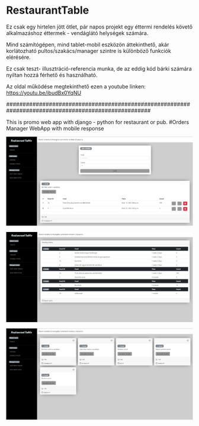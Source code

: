 # RestaurantTable

Ez csak egy hirtelen jött ötlet, pár napos projekt egy éttermi rendelés követő alkalmazáshoz éttermek - vendáglátó helységek számára.

Mind számítógépen, mind tablet-mobil eszközön áttekinthető, akár korlátozható pultos/szakács/manager szintre is különböző funkciók elérésére.

Ez csak teszt- illusztráció-referencia munka, de az eddig kód bárki számára nyiltan hozzá férhető és használható.


Az oldal működése megtekinthető ezen a youtube linken: https://youtu.be/ibudBx0YqNU


####################################################################################################

This is promo web app with django - python for restaurant or pub. #Orders Manager WebApp with mobile response


![My Image](static/temp_pict/add_orders.png)

![My Image](static/temp_pict/orders.png)

![My Image](static/temp_pict/tables.png)
